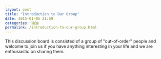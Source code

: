 ```yaml
---
layout: post
title: "Introduction to Our Group"
date: 2015-01-05 21:59
categories: 油油
permalink: /introduction-to-our-group.html
---
```


This discussion board is consisted of a group of "out-of-order" people and welcome to join us if you have anything interesting in your life and we are enthusiastic on sharing them.